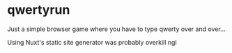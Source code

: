 # qwertyrun

Just a simple browser game where you have to type qwerty over and over...

Using Nuxt's static site generator was probably overkill ngl